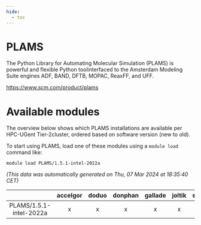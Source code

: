 ```yaml
---
hide:
  - toc
---
```


PLAMS
=====


The Python Library for Automating Molecular Simulation (PLAMS) is powerful and flexible Python toolinterfaced to the Amsterdam Modeling Suite engines ADF, BAND, DFTB, MOPAC, ReaxFF, and UFF.

https://www.scm.com/product/plams
# Available modules


The overview below shows which PLAMS installations are available per HPC-UGent Tier-2cluster, ordered based on software version (new to old).

To start using PLAMS, load one of these modules using a `module load` command like:

```shell
module load PLAMS/1.5.1-intel-2022a
```

*(This data was automatically generated on Thu, 07 Mar 2024 at 18:35:40 CET)*  

| |accelgor|doduo|donphan|gallade|joltik|skitty|
| :---: | :---: | :---: | :---: | :---: | :---: | :---: |
|PLAMS/1.5.1-intel-2022a|x|x|x|x|x|x|
